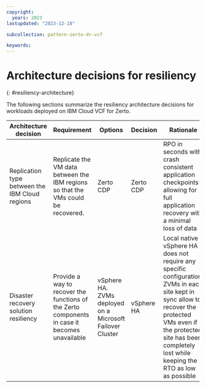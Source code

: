 ```yaml
---
copyright:
  years: 2023
lastupdated: "2023-12-18"

subcollection: pattern-zerto-dr-vcf

keywords:
---
```


# Architecture decisions for resiliency

{: \#resiliency-architecture}

The following sections summarize the resiliency architecture decisions for workloads deployed on IBM Cloud VCF for Zerto.

| **Architecture decision**                      | **Requirement**                                                                               | **Options**                                               | **Decision** | **Rationale**                                                                                                                                                                                                                       |
|------------------------------------------------|-----------------------------------------------------------------------------------------------|-----------------------------------------------------------|--------------|-------------------------------------------------------------------------------------------------------------------------------------------------------------------------------------------------------------------------------------|
| Replication type between the IBM Cloud regions | Replicate the VM data between the IBM regions so that the VMs could be recovered.             | Zerto CDP                                                 | Zerto CDP    | RPO in seconds with crash consistent application checkpoints allowing for full application recovery with a minimal loss of data                                                                                                     |
| Disaster recovery solution resiliency          | Provide a way to recover the functions of the Zerto components in case it becomes unavailable | vSphere HA. ZVMs deployed on a Microsoft Failover Cluster | vSphere HA   | Local native vSphere HA does not require any specific configuration, ZVMs in each site kept in sync allow to recover the protected VMs even if the protected site has been completely lost while keeping the RTO as low as possible |
